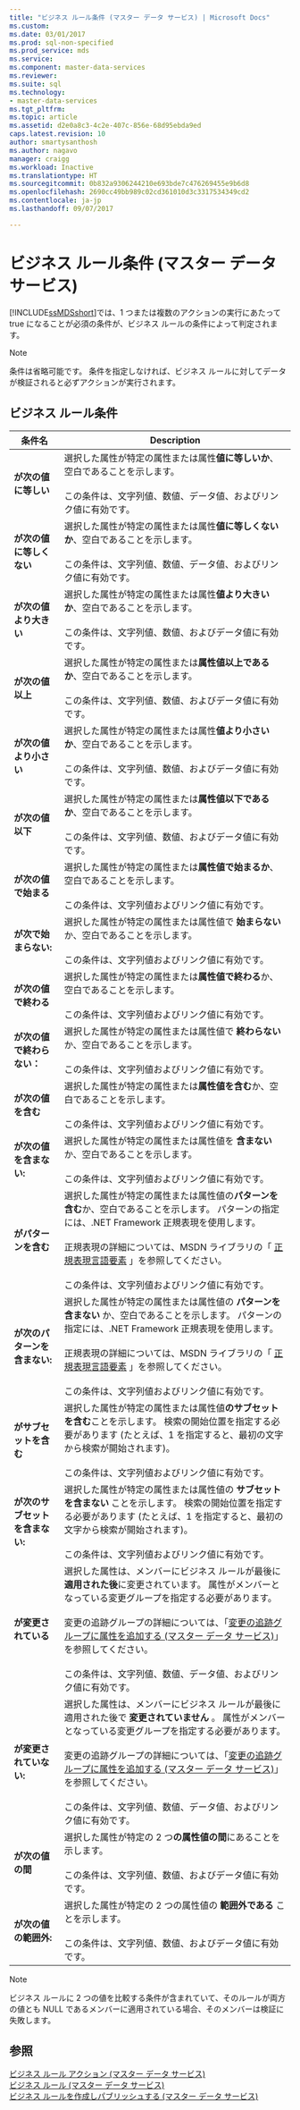 ```yaml
---
title: "ビジネス ルール条件 (マスター データ サービス) | Microsoft Docs"
ms.custom: 
ms.date: 03/01/2017
ms.prod: sql-non-specified
ms.prod_service: mds
ms.service: 
ms.component: master-data-services
ms.reviewer: 
ms.suite: sql
ms.technology:
- master-data-services
ms.tgt_pltfrm: 
ms.topic: article
ms.assetid: d2e0a8c3-4c2e-407c-856e-68d95ebda9ed
caps.latest.revision: 10
author: smartysanthosh
ms.author: nagavo
manager: craigg
ms.workload: Inactive
ms.translationtype: HT
ms.sourcegitcommit: 0b832a9306244210e693bde7c476269455e9b6d8
ms.openlocfilehash: 2690cc49bb989c02cd361010d3c3317534349cd2
ms.contentlocale: ja-jp
ms.lasthandoff: 09/07/2017

---
```

# <a name="business-rule-conditions-master-data-services"></a>ビジネス ルール条件 (マスター データ サービス)
  [!INCLUDE[ssMDSshort](../includes/ssmdsshort-md.md)]では、1 つまたは複数のアクションの実行にあたって true になることが必須の条件が、ビジネス ルールの条件によって判定されます。  
  
> [!NOTE]  
>  条件は省略可能です。 条件を指定しなければ、ビジネス ルールに対してデータが検証されると必ずアクションが実行されます。  
  
## <a name="business-rule-conditions"></a>ビジネス ルール条件  
  
|条件名|Description|  
|--------------------|-----------------|  
|**が次の値に等しい**|選択した属性が特定の属性または属性**値に等しいか**、空白であることを示します。<br /><br /> この条件は、文字列値、数値、データ値、およびリンク値に有効です。|  
|**が次の値に等しくない**|選択した属性が特定の属性または属性**値に等しくないか**、空白であることを示します。<br /><br /> この条件は、文字列値、数値、データ値、およびリンク値に有効です。|  
|**が次の値より大きい**|選択した属性が特定の属性または属性**値より大きいか**、空白であることを示します。<br /><br /> この条件は、文字列値、数値、およびデータ値に有効です。|  
|**が次の値以上**|選択した属性が特定の属性または**属性値以上であるか**、空白であることを示します。<br /><br /> この条件は、文字列値、数値、およびデータ値に有効です。|  
|**が次の値より小さい**|選択した属性が特定の属性または属性**値より小さいか**、空白であることを示します。<br /><br /> この条件は、文字列値、数値、およびデータ値に有効です。|  
|**が次の値以下**|選択した属性が特定の属性または**属性値以下であるか**、空白であることを示します。<br /><br /> この条件は、文字列値、数値、およびデータ値に有効です。|  
|**が次の値で始まる**|選択した属性が特定の属性または**属性値で始まるか**、空白であることを示します。<br /><br /> この条件は、文字列値およびリンク値に有効です。|  
|**が次で始まらない:**|選択した属性が特定の属性または属性値で **始まらない** か、空白であることを示します。<br /><br /> この条件は、文字列値およびリンク値に有効です。|  
|**が次の値で終わる**|選択した属性が特定の属性または**属性値で終わる**か、空白であることを示します。<br /><br /> この条件は、文字列値およびリンク値に有効です。|  
|**が次の値で終わらない：**|選択した属性が特定の属性または属性値で **終わらない** か、空白であることを示します。<br /><br /> この条件は、文字列値およびリンク値に有効です。|  
|**が次の値を含む**|選択した属性が特定の属性または**属性値を含む**か、空白であることを示します。<br /><br /> この条件は、文字列値およびリンク値に有効です。|  
|**が次の値を含まない:**|選択した属性が特定の属性または属性値を **含まない** か、空白であることを示します。<br /><br /> この条件は、文字列値およびリンク値に有効です。|  
|**がパターンを含む**|選択した属性が特定の属性または属性値の**パターンを含む**か、空白であることを示します。 パターンの指定には、.NET Framework 正規表現を使用します。<br /><br /> 正規表現の詳細については、MSDN ライブラリの「 [正規表現言語要素](http://go.microsoft.com/fwlink/?LinkId=164401) 」を参照してください。<br /><br /> この条件は、文字列値およびリンク値に有効です。|  
|**が次のパターンを含まない:**|選択した属性が特定の属性または属性値の **パターンを含まない** か、空白であることを示します。 パターンの指定には、.NET Framework 正規表現を使用します。<br /><br /> 正規表現の詳細については、MSDN ライブラリの「 [正規表現言語要素](http://go.microsoft.com/fwlink/?LinkId=164401) 」を参照してください。<br /><br /> この条件は、文字列値およびリンク値に有効です。|  
|**がサブセットを含む**|選択した属性が特定の属性または属性値**のサブセットを含む**ことを示します。 検索の開始位置を指定する必要があります (たとえば、1 を指定すると、最初の文字から検索が開始されます)。<br /><br /> この条件は、文字列値およびリンク値に有効です。|  
|**が次のサブセットを含まない:**|選択した属性が特定の属性または属性値の **サブセットを含まない** ことを示します。 検索の開始位置を指定する必要があります (たとえば、1 を指定すると、最初の文字から検索が開始されます)。<br /><br /> この条件は、文字列値およびリンク値に有効です。|  
|**が変更されている**|選択した属性は、メンバーにビジネス ルールが最後に**適用された後**に変更されています。 属性がメンバーとなっている変更グループを指定する必要があります。<br /><br /> 変更の追跡グループの詳細については、「[変更の追跡グループに属性を追加する (マスター データ サービス)](../master-data-services/add-attributes-to-a-change-tracking-group-master-data-services.md)」を参照してください。<br /><br /> この条件は、文字列値、数値、データ値、およびリンク値に有効です。|  
|**が変更されていない:**|選択した属性は、メンバーにビジネス ルールが最後に適用された後で **変更されていません** 。 属性がメンバーとなっている変更グループを指定する必要があります。<br /><br /> 変更の追跡グループの詳細については、「[変更の追跡グループに属性を追加する (マスター データ サービス)](../master-data-services/add-attributes-to-a-change-tracking-group-master-data-services.md)」を参照してください。<br /><br /> この条件は、文字列値、数値、データ値、およびリンク値に有効です。|  
|**が次の値の間**|選択した属性が特定の 2 つ**の属性値の間**にあることを示します。<br /><br /> この条件は、文字列値、数値、およびデータ値に有効です。|  
|**が次の値の範囲外:**|選択した属性が特定の 2 つの属性値の **範囲外である** ことを示します。<br /><br /> この条件は、文字列値、数値、およびデータ値に有効です。|  
  
> [!NOTE]  
>  ビジネス ルールに 2 つの値を比較する条件が含まれていて、そのルールが両方の値とも NULL であるメンバーに適用されている場合、そのメンバーは検証に失敗します。  
  
## <a name="see-also"></a>参照  
 [ビジネス ルール アクション (マスター データ サービス)](../master-data-services/business-rule-actions-master-data-services.md)   
 [ビジネス ルール (マスター データ サービス)](../master-data-services/business-rules-master-data-services.md)   
 [ビジネス ルールを作成しパブリッシュする (マスター データ サービス)](../master-data-services/create-and-publish-a-business-rule-master-data-services.md)  
  
  

